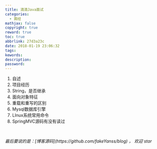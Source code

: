 ```yaml
---
title: 滴滴Java面试
categories:
  - 面经
mathjax: false
copyright: true
reward: true
toc: true
abbrlink: 27d3a23c
date: 2018-01-19 23:06:32
tags:
kewords:
description:
password:
---
```


1. 自述
2. 项目经历
3. String，是否继承
4. 面向对象特征
5. 重载和重写的区别
6. Mysql数据库引擎
7. LInux系统常用命令
8. SpringMVC源码有没有读过

<br>
<p id="div-border-top-green"><i>最后要说的是：[博客源码](https://github.com/fakeYanss/blog) ， 欢迎 star</i></p>


